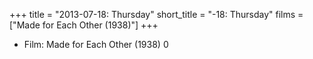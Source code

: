 +++
title = "2013-07-18: Thursday"
short_title = "-18: Thursday"
films = ["Made for Each Other (1938)"]
+++


* Film: Made for Each Other (1938) 0
